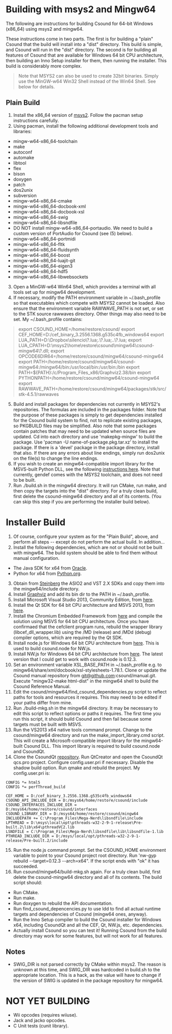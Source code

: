 # Building with msys2 and Mingw64

The following are instructions for building Csound for 64-bit Windows (x86_64) using msys2 and mingw64. 

These instructions come in two parts. The first is for building a "plain" Csound that the build will install into a "dist" directory. This build is simple, and Csound will run in the "dist" directory. The second is for building all features of Csound that are available for Windows 64 bit CPU architecture, then building an Inno Setup installer for them, then running the installer. This build is considerably more complex.

> Note that MSYS2 can also be used to create 32bit binaries. Simply use the MinGW-w64 Win32 Shell instead of the Win64 Shell. See below for details.  

## Plain Build

1. Install the x86_64 version of [msys2](http://msys2.github.io/). Follow the pacman setup instructions carefully.
2. Using pacman, install the following additional development tools and libraries:
  * mingw-w64-x86_64-toolchain
  * make
  * autoconf
  * automake
  * libtool
  * flex
  * bison
  * doxygen
  * patch
  * dos2unix
  * subversion
  * mingw-w64-x86_64-cmake
  * mingw-w64-x86_64-docbook-xml
  * mingw-w64-x86_64-docbook-xsl
  * mingw-w64-x86_64-swig
  * mingw-w64-x86_64-libsndfile
  * DO NOT install mingw-w64-x86_64-portaudio. We need to build a custom version of PortAudio for Csound (see (5) below).
  * mingw-w64-x86_64-portmidi
  * mingw-w64-x86_64-fltk
  * mingw-w64-x86_64-fluidsynth
  * mingw-w64-x86_64-boost
  * mingw-w64-x86_64-luajit-git
  * mingw-w64-x86_64-eigen3
  * mingw-w64-x86_64-hdf5
  * mingw-w64-x86_64-libwebsockets
3. Open a MinGW-w64 Win64 Shell, which provides a terminal with all tools set up for mingw64 development.
4. If necessary, modify the PATH environment variable in ~/.bash_profile so that executables which compete with MSYS2 cannot be loaded. Also ensure that the environment variable RAWWAVE_PATH is not set, or set to the STK source rawwaves directory. Other things may also need to be set. My ~/.bash_profile contains:

>export CSOUND_HOME=/home/restore/csound/
>export CEF_HOME=D:/cef_binary_3.2556.1368.g535c4fb_windows64
>export LUA_PATH=D:\\Dropbox\\silencio\\?.lua;.\\?.lua;..\\?.lua;
>export LUA_CPATH=D:\\msys2\\home\\restore\\csound\\mingw64\\csound-mingw64\\?.dll;
>export OPCODE6DIR64=/home/restore/csound/mingw64/csound-mingw64
>export PATH=/home/restore/csound/mingw64/csound-mingw64:/mingw64/bin:/usr/local/bin:/usr/bin:/bin
>export PATH=${PATH}:/c/Program_Files_x86/Graphviz2.38/bin
>export PYTHONPATH=/home/restore/csound/mingw64/csound-mingw64
>export RAWWAVE_PATH=/home/restore/csound/mingw64/packages/stk/src/stk-4.5.1/rawwaves

5. Build and install packages for dependencies not currently in MSYS2's repositories. The formulas are included in the packages folder. Note that the purpose of these packages is simply to get dependencies installed for the Csound build system to find, not to replicate existing packages, so PKGBUILD files may be simplified. Also note that some packages contain patches that may need to be updated when source files are updated. Cd into each directory and use 'makepkg-mingw' to build the package. Use 'pacman -U name-of-package.pkg.tar.xz' to install the package. If there is a 'devel' package in the package directory, install that also. If there are any errors about line endings, simply run dos2unix on the file(s) to change the line endings.
6. If you wish to create an mingw64-compatible import library for the MSVS-built Python DLL, see the following [instructions here](http://ascend4.org/Setting_up_a_MinGW-w64_build_environment). Note that currently, gendef comes with the MSYS2 toolchain, and does not need to be built.
7. Run ./build.sh in the mingw64 directory. It will run CMake, run make, and then copy the targets into the "dist" directory. For a truly clean build, first delete the csound-mingw64 directory and all of its contents. (You can skip this step if you are performing the installer build below). 

# Installer Build

1. Of course, configure your system as for the "Plain Build", above, and perform all steps -- except do not perform the actual build. In addition...
2. Install the following dependencies, which are not or should not be built with mingw64. The build system should be able to find them without manual configuration.
  * The Java SDK for x64 from [Oracle](http://www.oracle.com/technetwork/java/index.html).
  * Python for x64 from [Python.org](https://www.python.org/).
3. Obtain from [Steinberg](http://www.steinberg.net/en/company/developers.html) the ASIO2 and VST 2.X SDKs and copy them into the mingw64/include directory.
4. Install [Graphviz](http://www.graphviz.org/) and add its bin dir to the PATH in ~/.bash_profile.
5. Install Microsoft Visual Studio 2013, Community Edition, from [here](https://www.visualstudio.com/en-us/news/vs2013-community-vs.aspx).
6. Install the Qt SDK for 64 bit CPU architecture and MSVS 2013, from [here](http://download.qt.io/official_releases/qt/5.6/5.6.0/qt-opensource-windows-x86-msvc2013_64-5.6.0.exe).
7. Install the Chromium Embedded Framework from [here](https://cefbuilds.com/) and compile the solution using MSVS for 64 bit CPU architecture. Once you have confirmaed that the cefclient program runs, rebuild the wrapper library (libcef_dll_wrapper.lib) using the /MD (release) and /MDd (debug) compiler options, which are required by the Qt SDK.
8. Install node.js for Windows 64 bit CPU architecture from [here](https://nodejs.org/en/). This is used to build csound.node for NW.js.
9. Install NW.js for Windows 64 bit CPU architecture from [here](http://nwjs.io/). The latest version that I could get to work with csound.node is 0.12.3.
10. Set an environment variable XSL_BASE_PATH in ~/.bash_profile e.g. to mingw64/share/xml/docbook/xsl-stylesheets-1.78.1. Clone or update the Csound manual repository from git@github.com:csound/manual.git. Execute "mingw32-make html-dist" in the mingw64 shell to build the Csound Reference Manual.
11. Edit the csound/mingw64/find_csound_dependencies.py script to reflect paths for tools and resources it requires. This may need to be edited if your paths differ from mine.
12. Run ./build-mkg.sh in the mingw64 directory. It may be necessary to edit this script to reflect options or paths it requires. The first time you run this script, it should build Csound and then fail because some targets must be built with MSVS.
13. Run the VS2013 x64 native tools command prompt. Change to the csound/mingw64 directory and run the make_import_library.cmd script. This will create a Microsoft-compatible import library for the mingw64-built Csound DLL. This import library is required to build csound.node and CsoundQt.
14. Clone the CsoundQt [repository](https://github.com/CsoundQt/CsoundQt). Run QtCreator and open the CsoundQt qcs.pro project. Configure config.user.pri if necessary. Disable the shadow build option. Run qmake and rebuild the project. My config.user.pri is:
```
CONFIG *= html5
CONFIG *= perfThread_build

CEF_HOME = D:/cef_binary_3.2556.1368.g535c4fb_windows64
CSOUND_API_INCLUDE_DIR = D:/msys64/home/restore/csound/include
CSOUND_INTERFACES_INCLUDE_DIR = D:/msys64/home/restore/csound/interfaces
CSOUND_LIBRARY_DIR = D:/msys64/home/restore/csound/mingw64
INCLUDEPATH += C:\Program_Files\Mega-Nerd\libsndfile\include
LPTHREAD = D:\msys\local\opt\pthreads-w32-2-9-1-release\Pre-built.2\lib\x64\pthreadVC2.lib
LSNDFILE = C:\Program_Files\Mega-Nerd\libsndfile\lib\libsndfile-1.lib
PTHREAD_INCLUDE_DIR = D:/msys/local/opt/pthreads-w32-2-9-1-release/Pre-built.2/include
```
15. Run the node.js command prompt. Set the CSOUND_HOME environment variable to point to your Csound project root directory. Run 'nw-gyp rebuild --target=0.12.3 --arch=x64". If the script ends with "ok" it has succeeded.
16. Run csound/mingw64/build-mkg.sh again. For a truly clean build, first delete the csound-mingw64 directory and all of its contents. The build script should:
  * Run CMake.
  * Run make.
  * Run doxygen to rebuild the API documentation.
  * Run find_csound_depencencies.py to use ldd to find all actual runtime targets and dependencies of Csound (mingw64 ones, anyway).
  * Run the Inno Setup compiler to build the Csound installer for Windows x64, including CsoundQt and all the CEF, Qt, NW.js, etc. dependencies.
  * Actually install Csound so you can test it! Running Csound from the build directory may work for some features, but will not work for all features.

## Notes

* SWIG_DIR is not parsed correctly by CMake within msys2.  The reason is unknown at this time, and SWIG_DIR was hardcoded in build.sh to the appropriate location.  This is a hack, as the value will have to change if the version of SWIG is updated in the package repository for mingw64.

# NOT YET BUILDING

* Wii opcodes (requires wiiuse).
* Jack and jacko opcodes.
* C Unit tests (cunit library).

